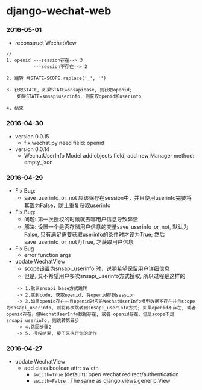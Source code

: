 # django-wechat-web 

### 2016-05-01
* reconstruct WechatView

```
// 
1. openid ---session存在--> 3
          ---session不存在--> 2

2. 跳转 令STATE=SCOPE.replace('_', '')

3. 获取STATE, 如果STATE=snsapibase, 则获取openid;
    如果STATE=snsapiuserinfo, 则获取openid和userinfo

4. 结束
```

### 2016-04-30
* version 0.0.15
    * fix wechat.py need field: openid
* version 0.0.14
    * WechatUserInfo Model add objects field, add new Manager method: empty_json

### 2016-04-29
* Fix Bug:
    * save_userinfo_or_not 应该保存在session中，并且使用userinfo完要将其置为False，防止重复获取userinfo
* Fix Bug:
    * 问题: 第一次授权的时候就去哪用户信息导致奔溃
    * 解决: 设置一个是否存储用户信息的变量save_userinfo_or_not, 默认为False, 只有满足需要获取userinfo的条件时才设为True; 然后save_userinfo_or_not为True, 才获取用户信息
* Fix Bug
    * error function args
* update WechatView
    * scope设置为snsapi_userinfo 时，说明希望保留用户详细信息
    * 但是, 又不希望用户多次snsapi_userinfo方式授权, 所以过程是这样的

```
    -> 1.默认snsapi_base方式跳转 
    -> 2.拿到code, 获取openid, 将openid存到session 
    -> 3.如果openid存在并且openid对应的WechatUserInfo模型数据不存在并且scope为snsapi_userinfo, 则将再次跳转到snsapi_userinfo方式; 如果openid不存在, 或者openid存在，但WechatUserInfo数据存在, 或者 openid存在，但是scope不是snsapi_userinfo, 则跳转第五步
    -> 4.跳回步骤2
    -> 5. 授权结束, 接下来执行你的动作
```

### 2016-04-27
* update WechatView
  * add class boolean attr: swicth
    * `swicth=True` (default): open wechat redirect/authentication
    * `swicth=False` : The same as django.views.generic.View

